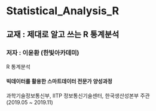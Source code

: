 # Statistical_Analysis_R

## 교재 : 제대로 알고 쓰는 R 통계분석
### 저자 : 이윤환 (한빛아카데미)

R 통계분석 <br>

#### 빅데이터를 활용한 스마트데이터 전문가 양성과정

과학기술정보통신부, IITP 정보통신기술센터, 한국생산성본부 주관 <br>
(2019.05 ~ 2019.11)
